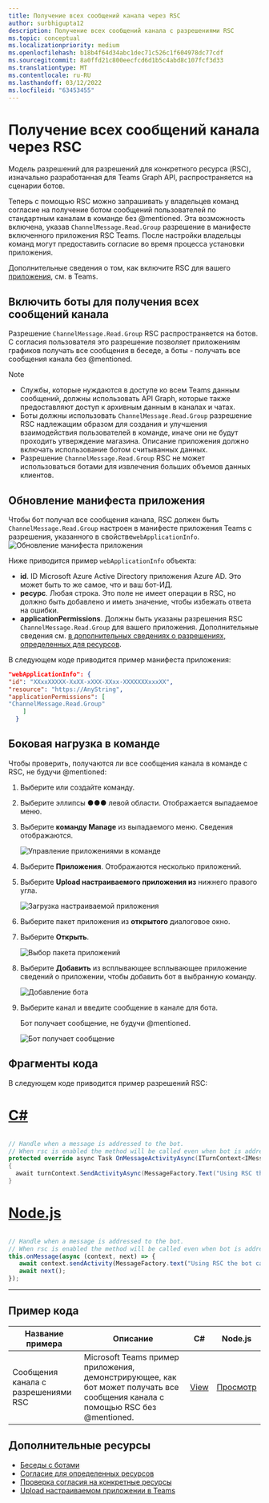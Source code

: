 ```yaml
---
title: Получение всех сообщений канала через RSC
author: surbhigupta12
description: Получение всех сообщений канала с разрешениями RSC
ms.topic: conceptual
ms.localizationpriority: medium
ms.openlocfilehash: b18b4f64d34abc1dec71c526c1f604978dc77cdf
ms.sourcegitcommit: 8a0ffd21c800eecfcd6d1b5c4abd8c107fcf3d33
ms.translationtype: MT
ms.contentlocale: ru-RU
ms.lasthandoff: 03/12/2022
ms.locfileid: "63453455"
---
```

# <a name="receive-all-channel-messages-with-rsc"></a>Получение всех сообщений канала через RSC

Модель разрешений для разрешений для конкретного ресурса (RSC), изначально разработанная для Teams Graph API, распространяется на сценарии ботов.

Теперь с помощью RSC можно запрашивать у владельцев команд согласие на получение ботом сообщений пользователей по стандартным каналам в команде без @mentioned. Эта возможность включена, указав `ChannelMessage.Read.Group` разрешение в манифесте включенного приложения RSC Teams. После настройки владельцы команд могут предоставить согласие во время процесса установки приложения.

Дополнительные сведения о том, как включите RSC для вашего [приложения](/microsoftteams/platform/graph-api/rsc/resource-specific-consent#update-your-teams-app-manifest), см. в Teams.

## <a name="enable-bots-to-receive-all-channel-messages"></a>Включить боты для получения всех сообщений канала

Разрешение `ChannelMessage.Read.Group` RSC распространяется на ботов. С согласия пользователя это разрешение позволяет приложениям графиков получать все сообщения в беседе, а боты - получать все сообщения канала без @mentioned.

> [!NOTE]
>
> * Службы, которые нуждаются в доступе ко всем Teams данным сообщений, должны использовать API Graph, которые также предоставляют доступ к архивным данным в каналах и чатах.
> * Боты должны использовать `ChannelMessage.Read.Group` разрешение RSC надлежащим образом для создания и улучшения взаимодействия пользователей в команде, иначе они не будут проходить утверждение магазина. Описание приложения должно включать использование ботом считыванных данных.
> * Разрешение `ChannelMessage.Read.Group` RSC не может использоваться ботами для извлечения больших объемов данных клиентов.

## <a name="update-app-manifest"></a>Обновление манифеста приложения

Чтобы бот получал все сообщения канала, RSC должен быть `ChannelMessage.Read.Group` настроен в манифесте приложения Teams с разрешения, указанного в свойстве`webApplicationInfo`.
![Обновление манифеста приложения](~/bots/how-to/conversations/Media/appmanifest.png)

Ниже приводится пример `webApplicationInfo` объекта:

* **id**. ID Microsoft Azure Active Directory приложения Azure AD. Это может быть то же самое, что и ваш бот-ИД.
* **ресурс**. Любая строка. Это поле не имеет операции в RSC, но должно быть добавлено и иметь значение, чтобы избежать ответа на ошибки.
* **applicationPermissions**. Должны быть указаны разрешения RSC `ChannelMessage.Read.Group` для вашего приложения. Дополнительные сведения см. [в дополнительных сведениях о разрешениях, определенных для ресурсов](/microsoftteams/platform/graph-api/rsc/resource-specific-consent#resource-specific-permissions).

В следующем коде приводится пример манифеста приложения:

```json
"webApplicationInfo": {
"id": "XXxxXXXXX-XxXX-xXXX-XXxx-XXXXXXXxxxXX",
"resource": "https://AnyString",
"applicationPermissions": [
"ChannelMessage.Read.Group"
    ]
  }
```

## <a name="sideload-in-a-team"></a>Боковая нагрузка в команде

Чтобы проверить, получаются ли все сообщения канала в команде с RSC, не будучи @mentioned:

1. Выберите или создайте команду.
1. Выберите эллипсы &#x25CF;&#x25CF;&#x25CF; левой области. Отображается выпадаемое меню.
1. Выберите **команду Manage** из выпадаемого меню. Сведения отображаются.

   ![Управление приложениями в команде](~/bots/how-to/conversations/Media/managingteam.png)

1. Выберите **Приложения**. Отображаются несколько приложений.
1. Выберите **Upload настраиваемого приложения из** нижнего правого угла.

    ![Загрузка настраиваемой приложения](~/bots/how-to/conversations/Media/uploadingcustomapp.png)

1. Выберите пакет приложения из **открытого** диалоговое окно.
1. Выберите **Открыть**.

    ![Выбор пакета приложений](~/bots/how-to/conversations/Media/selectapppackage.png)

1. Выберите **Добавить** из всплывающее всплывающее приложение сведений о приложении, чтобы добавить бот в выбранную команду.

    ![Добавление бота](~/bots/how-to/conversations/Media/addingbot.png)

1. Выберите канал и введите сообщение в канале для бота.

    Бот получает сообщение, не будучи @mentioned.

    ![Бот получает сообщение](~/bots/how-to/conversations/Media/botreceivingmessage.png)

## <a name="code-snippets"></a>Фрагменты кода

В следующем коде приводится пример разрешений RSC:

# <a name="c"></a>[C#](#tab/dotnet)

```csharp

// Handle when a message is addressed to the bot. 
// When rsc is enabled the method will be called even when bot is addressed without being @mentioned
protected override async Task OnMessageActivityAsync(ITurnContext<IMessageActivity> turnContext, CancellationToken cancellationToken)
{
  await turnContext.SendActivityAsync(MessageFactory.Text("Using RSC the bot can recieve messages across channels in team without being @mentioned."));
}
```

# <a name="nodejs"></a>[Node.js](#tab/nodejs)

```javascript

// Handle when a message is addressed to the bot. 
// When rsc is enabled the method will be called even when bot is addressed without being @mentioned
this.onMessage(async (context, next) => {
   await context.sendActivity(MessageFactory.text("Using RSC the bot can recieve messages across channles in team without being @mentioned."))
   await next();
});
```

---

## <a name="code-sample"></a>Пример кода

| Название примера | Описание | C# |Node.js|
|-------------|-------------|------|----|
|Сообщения канала с разрешениями RSC| Microsoft Teams пример приложения, демонстрирующее, как бот может получать все сообщения канала с помощью RSC без @mentioned.| [View](https://github.com/OfficeDev/Microsoft-Teams-Samples/tree/main/samples/bot-receive-channel-messages-withRSC/csharp) | [Просмотр](https://github.com/OfficeDev/Microsoft-Teams-Samples/tree/main/samples/bot-receive-channel-messages-withRSC/nodejs) |

## <a name="see-also"></a>Дополнительные ресурсы

* [Беседы с ботами](/microsoftteams/platform/bots/how-to/conversations/conversation-basics)
* [Согласие для определенных ресурсов](/microsoftteams/resource-specific-consent)
* [Проверка согласия на конкретные ресурсы](/microsoftteams/platform/graph-api/rsc/test-resource-specific-consent)
* [Upload настраиваемом приложении в Teams](~/concepts/deploy-and-publish/apps-upload.md)
